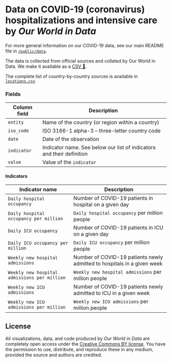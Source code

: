 # Data on COVID-19 (coronavirus) hospitalizations and intensive care by _Our World in Data_

For more general information on our COVID-19 data, see our main README file in [`/public/data`](https://github.com/owid/covid-19-data/tree/master/public/data).

The data is collected from official sources and collated by Our World in Data. We make it available as a [CSV 💾](covid-hospitalizations.csv).

The complete list of country-by-country sources is available in [`locations.csv`](https://github.com/owid/covid-19-data/blob/master/public/data/hospitalizations/locations.csv)


### Fields

| Column field | Description                                                                  |
|--------------|------------------------------------------------------------------------------|
| `entity`     | Name of the country (or region within a country)                            |
| `iso_code`   | ISO 3166-1 alpha-3 – three-letter country code |
| `date`       | Date of the observation                                                     |
| `indicator`  | Indicator name. See below our list of indicators and their definition |
| `value`      | Value of the `indicator` |

#### Indicators

| Indicator name | Description |
|----------------|-------------|
| `Daily hospital occupancy`                      | Number of COVID-19 patients in hospital on a given day |
| `Daily hospital occupancy per million`          | `Daily hospital occupancy` per million people |
| `Daily ICU occupancy`                           | Number of COVID-19 patients in ICU on a given day |
| `Daily ICU occupancy per million`               | `Daily ICU occupancy` per million people |
| `Weekly new hospital admissions`                 | Number of COVID-19 patients newly admitted to hospitals in a given week |
| `Weekly new hospital admissions per million`     | `Weekly new hospital admissions` per million people |
| `Weekly new ICU admissions`                      | Number of COVID-19 patients newly admitted to ICU in a given week |
| `Weekly new ICU admissions per million`          | `Weekly new ICU admissions` per million people |


## License

All visualizations, data, and code produced by _Our World in Data_ are completely open access under the [Creative Commons BY license](https://creativecommons.org/licenses/by/4.0/). You have the permission to use, distribute, and reproduce these in any medium, provided the source and authors are credited.
